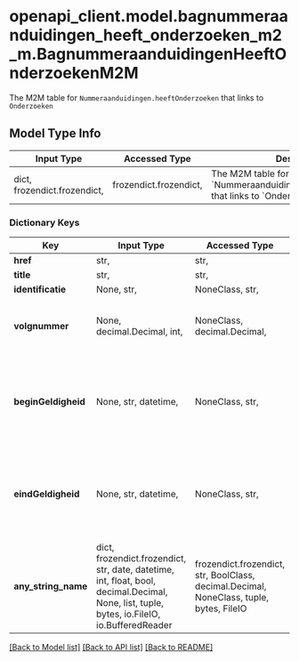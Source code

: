 # openapi_client.model.bagnummeraanduidingen_heeft_onderzoeken_m2_m.BagnummeraanduidingenHeeftOnderzoekenM2M

The M2M table for `Nummeraanduidingen.heeftOnderzoeken` that links to `Onderzoeken`

## Model Type Info
Input Type | Accessed Type | Description | Notes
------------ | ------------- | ------------- | -------------
dict, frozendict.frozendict,  | frozendict.frozendict,  | The M2M table for &#x60;Nummeraanduidingen.heeftOnderzoeken&#x60; that links to &#x60;Onderzoeken&#x60; | 

### Dictionary Keys
Key | Input Type | Accessed Type | Description | Notes
------------ | ------------- | ------------- | ------------- | -------------
**href** | str,  | str,  |  | 
**title** | str,  | str,  |  | 
**identificatie** | None, str,  | NoneClass, str,  |  | [optional] 
**volgnummer** | None, decimal.Decimal, int,  | NoneClass, decimal.Decimal,  |  | [optional] value must be a 64 bit integer
**beginGeldigheid** | None, str, datetime,  | NoneClass, str,  |  | [optional] value must conform to RFC-3339 date-time
**eindGeldigheid** | None, str, datetime,  | NoneClass, str,  |  | [optional] value must conform to RFC-3339 date-time
**any_string_name** | dict, frozendict.frozendict, str, date, datetime, int, float, bool, decimal.Decimal, None, list, tuple, bytes, io.FileIO, io.BufferedReader | frozendict.frozendict, str, BoolClass, decimal.Decimal, NoneClass, tuple, bytes, FileIO | any string name can be used but the value must be the correct type | [optional]

[[Back to Model list]](../../README.md#documentation-for-models) [[Back to API list]](../../README.md#documentation-for-api-endpoints) [[Back to README]](../../README.md)

